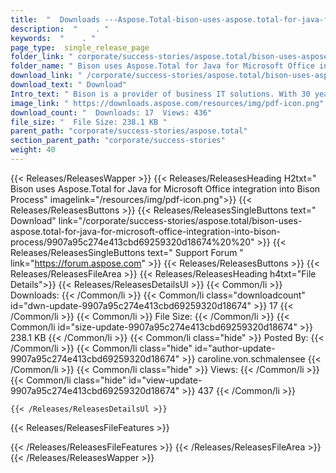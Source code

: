 ```yaml
---
title:  "  Downloads ---Aspose.Total-bison-uses-aspose.total-for-java-for-microsoft-office-integration-into-bison-process . " 
description:  "    . " 
keywords:  "    . " 
page_type:  single_release_page
folder_link: " corporate/success-stories/aspose.total/bison-uses-aspose.total-for-java-for-microsoft-office-integration-into-bison-process/"
folder_name: " Bison uses Aspose.Total for Java for Microsoft Office integration into Bison Process"
download_link: " /corporate/success-stories/aspose.total/bison-uses-aspose.total-for-java-for-microsoft-office-integration-into-bison-process/9907a95c274e413cbd69259320d18674"
download_text: " Download"
Intro_text: " Bison is a provider of business IT solutions. With 30 years of market experience..."
image_link: " https://downloads.aspose.com/resources/img/pdf-icon.png"
download_count: "  Downloads: 17  Views: 436"
file_size: "  File Size: 238.1 KB "
parent_path: "corporate/success-stories/aspose.total"
section_parent_path: "corporate/success-stories"
weight: 40 
---
```


{{< Releases/ReleasesWapper >}}
  {{< Releases/ReleasesHeading H2txt=" Bison uses Aspose.Total for Java for Microsoft Office integration into Bison Process" imagelink="/resources/img/pdf-icon.png">}}
  {{< Releases/ReleasesButtons >}}
    {{< Releases/ReleasesSingleButtons text=" Download" link="/corporate/success-stories/aspose.total/bison-uses-aspose.total-for-java-for-microsoft-office-integration-into-bison-process/9907a95c274e413cbd69259320d18674%20%20" >}}
    {{< Releases/ReleasesSingleButtons text=" Support Forum " link="https://forum.aspose.com" >}}
  {{< Releases/ReleasesButtons >}}
  {{< Releases/ReleasesFileArea >}}
    {{< Releases/ReleasesHeading h4txt="File Details">}}
    {{< Releases/ReleasesDetailsUl >}}
            {{< Common/li  >}} Downloads: {{< /Common/li >}} 
      {{< Common/li class="downloadcount" id="dwn-update-9907a95c274e413cbd69259320d18674" >}} 17 {{< /Common/li >}} 
      {{< Common/li  >}} File Size: {{< /Common/li >}} 
      {{< Common/li id="size-update-9907a95c274e413cbd69259320d18674" >}} 238.1 KB {{< /Common/li >}} 
      {{< Common/li  class="hide" >}} Posted By: {{< /Common/li >}} 
      {{< Common/li class="hide" id="author-update-9907a95c274e413cbd69259320d18674" >}} caroline.von.schmalensee {{< /Common/li >}} 
      {{< Common/li class="hide"  >}} Views: {{< /Common/li >}} 
      {{< Common/li class="hide" id="view-update-9907a95c274e413cbd69259320d18674" >}} 437 {{< /Common/li >}} 

    {{< /Releases/ReleasesDetailsUl >}}

  {{< Releases/ReleasesFileFeatures >}}
      
  {{< /Releases/ReleasesFileFeatures >}}
 {{< /Releases/ReleasesFileArea >}}
{{< /Releases/ReleasesWapper >}}


